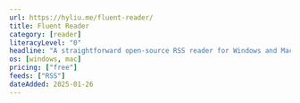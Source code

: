 ```yaml
---
url: https://hyliu.me/fluent-reader/
title: Fluent Reader
category: [reader]
literacyLevel: "0"
headline: "A straightforward open-source RSS reader for Windows and Mac."
os: [windows, mac]
pricing: ["free"]
feeds: ["RSS"]
dateAdded: 2025-01-26
---
```

